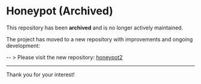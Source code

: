 # Honeypot (Archived)

This repository has been **archived** and is no longer actively maintained.

The project has moved to a new repository with improvements and ongoing development:

-- > Please visit the new repository: [honeypot2](https://github.com/saveside/honeypot2)

---

Thank you for your interest!
